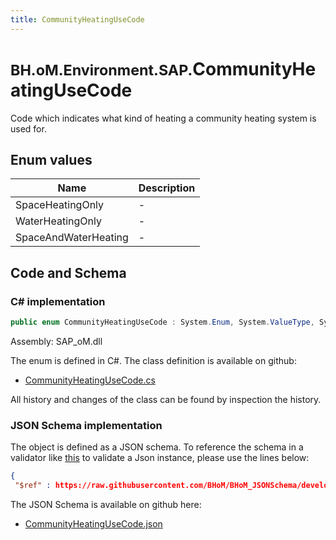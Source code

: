 ```yaml
---
title: CommunityHeatingUseCode
---
```


# <small>BH.oM.Environment.SAP.</small>**CommunityHeatingUseCode**

Code which indicates what kind of heating a community heating system is used for.

## Enum values

| Name            | Description                                                    |
|-----------------|----------------------------------------------------------------|
| SpaceHeatingOnly |  -  |
| WaterHeatingOnly |  -  |
| SpaceAndWaterHeating |  -  |


## Code and Schema

### C# implementation

``` C# title="C#"
public enum CommunityHeatingUseCode : System.Enum, System.ValueType, System.IComparable, System.ISpanFormattable, System.IFormattable, System.IConvertible
```

Assembly: SAP_oM.dll

The enum is defined in C#. The class definition is available on github:

- [CommunityHeatingUseCode.cs](https://github.com/BHoM/SAP_Toolkit/blob/develop/SAP_oM/Enums\CommunityHeatingUseCode.cs)

All history and changes of the class can be found by inspection the history.
### JSON Schema implementation

The object is defined as a JSON schema. To reference the schema in a validator like [this](https://www.jsonschemavalidator.net/) to validate a Json instance, please use the lines below:

``` json title="JSON Schema"
{
 "$ref" : https://raw.githubusercontent.com/BHoM/BHoM_JSONSchema/develop/SAP_oM/SAP/CommunityHeatingUseCode.json}
```

The JSON Schema is available on github here:

- [CommunityHeatingUseCode.json](https://github.com/BHoM/BHoM_JSONSchema/blob/develop/SAP_oM/SAP/CommunityHeatingUseCode.json)
